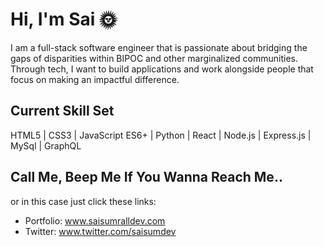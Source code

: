# Hi, I'm Sai  🌞

I am a full-stack software engineer that is passionate about bridging the gaps of disparities within BIPOC and other marginalized communities. Through tech, I want to build applications and work alongside people that focus on making an impactful difference.


## Current Skill Set
HTML5 | CSS3 | JavaScript ES6+ | Python | React | Node.js | Express.js | MySql | GraphQL


## Call Me, Beep Me If You Wanna Reach Me..
or in this case just click these links:

- Portfolio: www.saisumralldev.com
- Twitter: www.twitter.com/saisumdev





<!--
**sainaadira/sainaadira** is a ✨ _special_ ✨ repository because its `README.md` (this file) appears on your GitHub profile.




